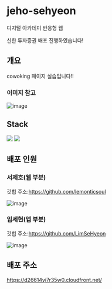 # jeho-sehyeon
디지털 아카데미 반응형 웹 

신한 투자증권 배포 진행하였습니다!
## 개요
cowoking 페이지 실습입니다!!
### 이미지 참고
![image](https://github.com/lemonticsoul/jeho-sehyeon/assets/127959482/df8ed759-279c-4bf1-84e8-ecd969e1f0ee)

## Stack

<img src="https://img.shields.io/badge/html5-E34F26?style=for-the-badge&logo=html5&logoColor=white"> <img src="https://img.shields.io/badge/css3-E34F26?style=for-the-badge&logo=css3&logoColor=white">



## 배포 인원

### 서제호(웹 부분)

깃헙 주소:https://github.com/lemonticsoul

![image](https://github.com/lemonticsoul/jeho-sehyeon/assets/127959482/f4da3a57-ce4b-4e3a-a9cc-a87661e5e0d5)

### 임세현(앱 부분)

깃헙 주소:https://github.com/LimSeHyeon

![image](https://github.com/lemonticsoul/jeho-sehyeon/assets/127959482/cd0bd9c1-2ee6-4e63-ba30-a3dab6d26b81)


## 배포 주소

https://d26614yi7r35w0.cloudfront.net/

